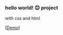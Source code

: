 ### hello world! 😊 project

<p>with css and html</p>
[<a href="https://asmaa905.github.io/new-html-project">Demo</a>]
